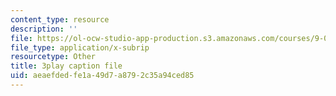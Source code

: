 ```yaml
---
content_type: resource
description: ''
file: https://ol-ocw-studio-app-production.s3.amazonaws.com/courses/9-00sc-introduction-to-psychology-fall-2011/aeaefdedfe1a49d7a8792c35a94ced85_zPPsdsAQBx4.srt
file_type: application/x-subrip
resourcetype: Other
title: 3play caption file
uid: aeaefded-fe1a-49d7-a879-2c35a94ced85
---
```

